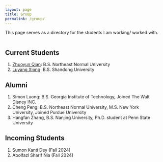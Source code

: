```yaml
---
layout: page
title: Group
permalink: /group/
---
```


This page serves as a directory for the students I am working/ worked with.

<hr style="clear:both;visibility: hidden;" />


## Current Students

1. [Zhuoyun Qian](): B.S. Northeast Normal University
2. [Luyang Xiong](): B.S. Shandong University


## Alumni

1. Simon Luong: B.S. Georgia Institute of Technology, Joined The Walt Disney INC.
2. Cheng Peng: B.S. Northeast Normal University, M.S. New York University, Joined Purdue University
3. Hangfan Zhang, B.S. Nanjing University, Ph.D. student at Penn State University


## Incoming Students
1. Sumon Kanti Dey (Fall 2024)
2. Abolfazl Sharif Nia (Fall 2024)
